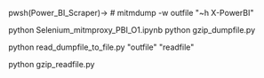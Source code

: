pwsh(Power_BI_Scraper)-> # mitmdump -w outfile "~h X-PowerBI" 

python Selenium_mitmproxy_PBI_O1.ipynb python gzip_dumpfile.py

python read_dumpfile_to_file.py "outfile" "readfile"    

python gzip_readfile.py
